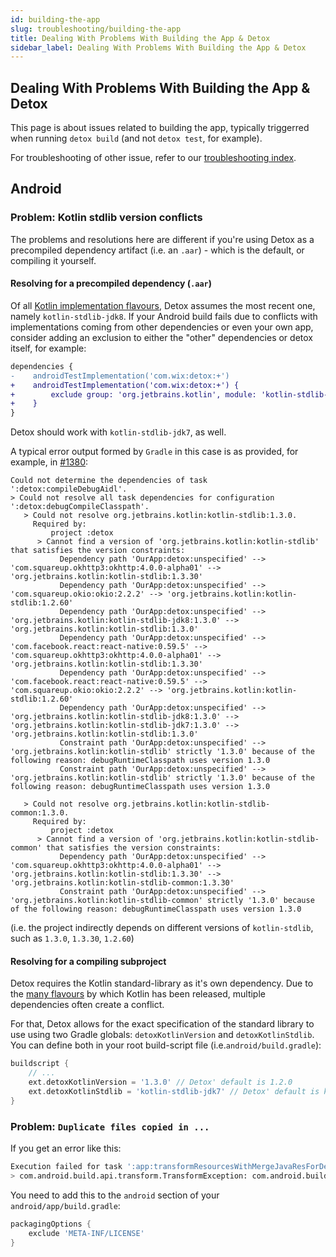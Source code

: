 ```yaml
---
id: building-the-app
slug: troubleshooting/building-the-app
title: Dealing With Problems With Building the App & Detox
sidebar_label: Dealing With Problems With Building the App & Detox
---
```


## Dealing With Problems With Building the App & Detox

This page is about issues related to building the app, typically triggerred when running `detox build` (and not `detox test`, for example).

For troubleshooting of other issue, refer to our [troubleshooting index](Troubleshooting.md).

## Android

### Problem: Kotlin stdlib version conflicts

The problems and resolutions here are different if you're using Detox as a precompiled dependency artifact (i.e. an `.aar`) - which is the default, or compiling it yourself.

#### Resolving for a precompiled dependency (`.aar`)

Of all [Kotlin implementation flavours](https://kotlinlang.org/docs/reference/using-gradle.html#configuring-dependencies), Detox assumes the most recent one, namely `kotlin-stdlib-jdk8`. If your Android build fails due to conflicts with implementations coming from other dependencies or even your own app, consider adding an exclusion to either the "other" dependencies or detox itself, for example:

```diff
dependencies {
-    androidTestImplementation('com.wix:detox:+')
+    androidTestImplementation('com.wix:detox:+') { 
+        exclude group: 'org.jetbrains.kotlin', module: 'kotlin-stdlib-jdk8'
+    }
}
```

Detox should work with `kotlin-stdlib-jdk7`, as well.

A typical error output formed by `Gradle` in this case is as provided, for example, in [#1380](https://github.com/wix/Detox/issues/1380):

```plain text
Could not determine the dependencies of task ':detox:compileDebugAidl'.
> Could not resolve all task dependencies for configuration ':detox:debugCompileClasspath'.
   > Could not resolve org.jetbrains.kotlin:kotlin-stdlib:1.3.0.
     Required by:
         project :detox
      > Cannot find a version of 'org.jetbrains.kotlin:kotlin-stdlib' that satisfies the version constraints:
           Dependency path 'OurApp:detox:unspecified' --> 'com.squareup.okhttp3:okhttp:4.0.0-alpha01' --> 'org.jetbrains.kotlin:kotlin-stdlib:1.3.30'
           Dependency path 'OurApp:detox:unspecified' --> 'com.squareup.okio:okio:2.2.2' --> 'org.jetbrains.kotlin:kotlin-stdlib:1.2.60'
           Dependency path 'OurApp:detox:unspecified' --> 'org.jetbrains.kotlin:kotlin-stdlib-jdk8:1.3.0' --> 'org.jetbrains.kotlin:kotlin-stdlib:1.3.0'
           Dependency path 'OurApp:detox:unspecified' --> 'com.facebook.react:react-native:0.59.5' --> 'com.squareup.okhttp3:okhttp:4.0.0-alpha01' --> 'org.jetbrains.kotlin:kotlin-stdlib:1.3.30'
           Dependency path 'OurApp:detox:unspecified' --> 'com.facebook.react:react-native:0.59.5' --> 'com.squareup.okio:okio:2.2.2' --> 'org.jetbrains.kotlin:kotlin-stdlib:1.2.60'
           Dependency path 'OurApp:detox:unspecified' --> 'org.jetbrains.kotlin:kotlin-stdlib-jdk8:1.3.0' --> 'org.jetbrains.kotlin:kotlin-stdlib-jdk7:1.3.0' --> 'org.jetbrains.kotlin:kotlin-stdlib:1.3.0'
           Constraint path 'OurApp:detox:unspecified' --> 'org.jetbrains.kotlin:kotlin-stdlib' strictly '1.3.0' because of the following reason: debugRuntimeClasspath uses version 1.3.0
           Constraint path 'OurApp:detox:unspecified' --> 'org.jetbrains.kotlin:kotlin-stdlib' strictly '1.3.0' because of the following reason: debugRuntimeClasspath uses version 1.3.0

   > Could not resolve org.jetbrains.kotlin:kotlin-stdlib-common:1.3.0.
     Required by:
         project :detox
      > Cannot find a version of 'org.jetbrains.kotlin:kotlin-stdlib-common' that satisfies the version constraints:
           Dependency path 'OurApp:detox:unspecified' --> 'com.squareup.okhttp3:okhttp:4.0.0-alpha01' --> 'org.jetbrains.kotlin:kotlin-stdlib:1.3.30' --> 'org.jetbrains.kotlin:kotlin-stdlib-common:1.3.30'
           Constraint path 'OurApp:detox:unspecified' --> 'org.jetbrains.kotlin:kotlin-stdlib-common' strictly '1.3.0' because of the following reason: debugRuntimeClasspath uses version 1.3.0
```

(i.e. the project indirectly depends on different versions of `kotlin-stdlib`, such as `1.3.0`, `1.3.30`, `1.2.60`)

#### Resolving for a compiling subproject

Detox requires the Kotlin standard-library as it's own dependency. Due to the [many flavours](https://kotlinlang.org/docs/reference/using-gradle.html#configuring-dependencies) by which Kotlin has been released, multiple dependencies often create a conflict.

For that, Detox allows for the exact specification of the standard library to use using two Gradle globals: `detoxKotlinVersion` and `detoxKotlinStdlib`. You can define both in your  root build-script file (i.e.`android/build.gradle`):

```groovy
buildscript {
    // ...
    ext.detoxKotlinVersion = '1.3.0' // Detox' default is 1.2.0
    ext.detoxKotlinStdlib = 'kotlin-stdlib-jdk7' // Detox' default is kotlin-stdlib-jdk8
}
```

### Problem: `Duplicate files copied in ...`

If you get an error like this:

```sh
Execution failed for task ':app:transformResourcesWithMergeJavaResForDebug'.
> com.android.build.api.transform.TransformException: com.android.builder.packaging.DuplicateFileException: Duplicate files copied in APK META-INF/LICENSE
```

You need to add this to the `android` section of your `android/app/build.gradle`:

```groovy
packagingOptions {
    exclude 'META-INF/LICENSE'
}
```
